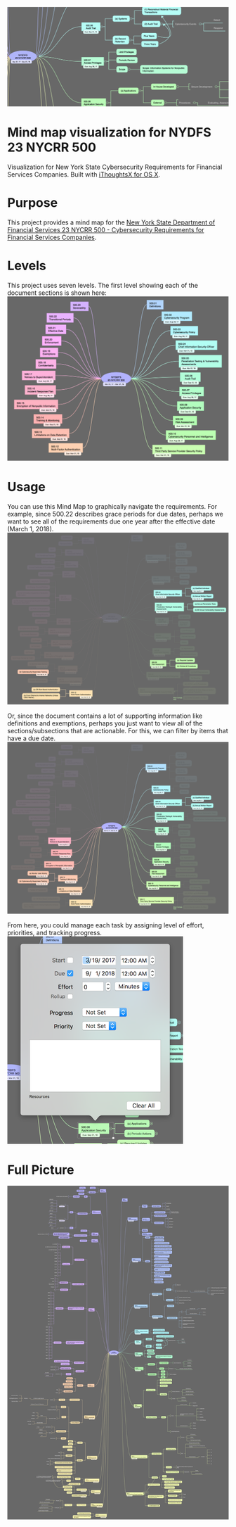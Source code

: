 ![Mindmap Screenshot](https://raw.githubusercontent.com/ScaleSec/nysdfs_23_nycrr_500/master/images/Top_Banner.png "Mindmap Screenshot")

# Mind map visualization for NYDFS 23 NYCRR 500
Visualization for New York State Cybersecurity Requirements for Financial Services Companies. Built with [iThoughtsX for OS X](https://www.toketaware.com/ithoughts-osx).

# Purpose
This project provides a mind map for the [New York State Department of Financial Services 23 NYCRR 500 - Cybersecurity Requirements for Financial Services Companies](http://www.dfs.ny.gov/legal/regulations/adoptions/dfsrf500txt.pdf).

# Levels
This project uses seven levels. The first level showing each of the document sections is shown here:
![Mindmap L1](https://raw.githubusercontent.com/ScaleSec/nysdfs_23_nycrr_500/master/images/NYSDFS_23_NYCRR_500_L1.png "Mindmap L1")

# Usage
You can use this Mind Map to graphically navigate the requirements. For example, since 500.22 describes grace periods for due dates, perhaps we want to see all of the requirements due one year after the effective date (March 1, 2018).
![Requirements Due 2018-03-01](https://raw.githubusercontent.com/ScaleSec/nysdfs_23_nycrr_500/master/images/NYSDFS_23_NYCRR_500_Due_2018-03-01.png "Requirements Due 2018-03-01")

Or, since the document contains a lot of supporting information like definitions and exemptions, perhaps you just want to view all of the sections/subsections that are actionable. For this, we can filter by items that have a due date.
![Mindmap All Actionable](https://raw.githubusercontent.com/ScaleSec/nysdfs_23_nycrr_500/master/images/NYSDFS_23_NYCRR_500_All_Actionable.png "Mindmap All Actionable")

From here, you could manage each task by assigning level of effort, priorities, and tracking progress.
![Task Panel](https://raw.githubusercontent.com/ScaleSec/nysdfs_23_nycrr_500/master/images/Task_Panel.png "Mindmap All")

# Full Picture
![Mindmap All](https://raw.githubusercontent.com/ScaleSec/nysdfs_23_nycrr_500/master/images/NYSDFS_23_NYCRR_500_All.png "Mindmap All")